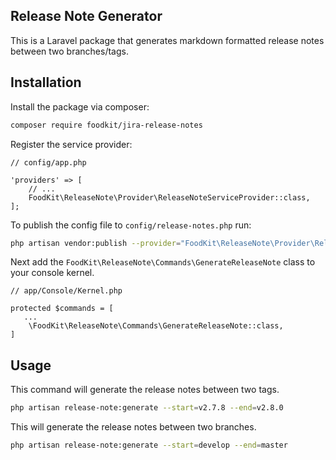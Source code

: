 ## Release Note Generator

This is a Laravel package that generates markdown formatted release notes between two branches/tags.  

## Installation

Install the package via composer:

``` sh
composer require foodkit/jira-release-notes
```

Register the service provider:

```
// config/app.php

'providers' => [
    // ...
    FoodKit\ReleaseNote\Provider\ReleaseNoteServiceProvider::class,
];

```

To publish the config file to `config/release-notes.php` run:

``` sh
php artisan vendor:publish --provider="FoodKit\ReleaseNote\Provider\ReleaseNoteServiceProvider"
```

Next add the `FoodKit\ReleaseNote\Commands\GenerateReleaseNote` class to your console kernel.

```text-html-php
// app/Console/Kernel.php

protected $commands = [
   ...
    \FoodKit\ReleaseNote\Commands\GenerateReleaseNote::class,
]
```

## Usage

This command will generate the release notes between two tags.

``` sh
php artisan release-note:generate --start=v2.7.8 --end=v2.8.0
```

This  will generate the release notes between two branches.

``` sh
php artisan release-note:generate --start=develop --end=master
```